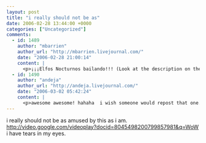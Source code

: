 ```yaml
---
layout: post
title: "i really should not be as"
date: 2006-02-28 13:44:00 +0000
categories: ["Uncategorized"]
comments:
  - id: 1489
    author: "mbarrien"
    author_url: "http://mbarrien.livejournal.com/"
    date: "2006-02-28 21:00:14"
    content: |
      <p>¡¡¡Elfos Nocturnos bailando!!! (Look at the description on the right side)</p>
  - id: 1490
    author: "andeja"
    author_url: "http://andeja.livejournal.com/"
    date: "2006-03-02 05:42:24"
    content: |
      <p>awesome awesome! hahaha  i wish someone would repost that one..er.. about.. uh. there were a bunch of skeletons invading booty bay... to a metal song.  wonder if it's still on the web somewhere.</p>
---
```


i really should not be as amused by this as i am. http://video.google.com/videoplay?docid=8045498200799857981&q=WoW
i have tears in my eyes.